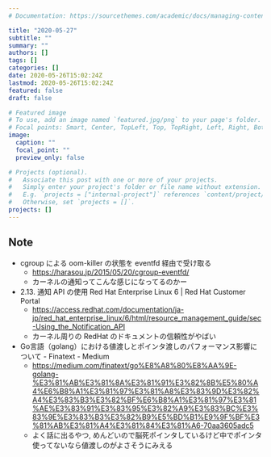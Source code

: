 ```yaml
---
# Documentation: https://sourcethemes.com/academic/docs/managing-content/

title: "2020-05-27"
subtitle: ""
summary: ""
authors: []
tags: []
categories: []
date: 2020-05-26T15:02:24Z
lastmod: 2020-05-26T15:02:24Z
featured: false
draft: false

# Featured image
# To use, add an image named `featured.jpg/png` to your page's folder.
# Focal points: Smart, Center, TopLeft, Top, TopRight, Left, Right, BottomLeft, Bottom, BottomRight.
image:
  caption: ""
  focal_point: ""
  preview_only: false

# Projects (optional).
#   Associate this post with one or more of your projects.
#   Simply enter your project's folder or file name without extension.
#   E.g. `projects = ["internal-project"]` references `content/project/deep-learning/index.md`.
#   Otherwise, set `projects = []`.
projects: []
---
```


## Note

* cgroup による oom-killer の状態を eventfd 経由で受け取る
  * https://harasou.jp/2015/05/20/cgroup-eventfd/
  * カーネルの通知ってこんな感じになってるのかー
* 2.13. 通知 API の使用 Red Hat Enterprise Linux 6 | Red Hat Customer Portal
  * https://access.redhat.com/documentation/ja-jp/red_hat_enterprise_linux/6/html/resource_management_guide/sec-Using_the_Notification_API
  * カーネル周りの RedHat のドキュメントの信頼性がやばい
* Go言語（golang）における値渡しとポインタ渡しのパフォーマンス影響について - Finatext - Medium
  * https://medium.com/finatext/go%E8%A8%80%E8%AA%9E-golang-%E3%81%AB%E3%81%8A%E3%81%91%E3%82%8B%E5%80%A4%E6%B8%A1%E3%81%97%E3%81%A8%E3%83%9D%E3%82%A4%E3%83%B3%E3%82%BF%E6%B8%A1%E3%81%97%E3%81%AE%E3%83%91%E3%83%95%E3%82%A9%E3%83%BC%E3%83%9E%E3%83%B3%E3%82%B9%E5%BD%B1%E9%9F%BF%E3%81%AB%E3%81%A4%E3%81%84%E3%81%A6-70aa3605adc5
  * よく話に出るやつ, めんどいので脳死ポインタしているけど中でポインタ使ってないなら値渡しのがよさそうにみえる
